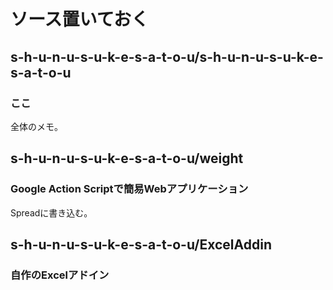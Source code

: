 # ソース置いておく
## s-h-u-n-u-s-u-k-e-s-a-t-o-u/s-h-u-n-u-s-u-k-e-s-a-t-o-u
### ここ
全体のメモ。

## s-h-u-n-u-s-u-k-e-s-a-t-o-u/weight
### Google Action Scriptで簡易Webアプリケーション
Spreadに書き込む。

## s-h-u-n-u-s-u-k-e-s-a-t-o-u/ExcelAddin
### 自作のExcelアドイン
<!--
**s-h-u-n-u-s-u-k-e-s-a-t-o-u/s-h-u-n-u-s-u-k-e-s-a-t-o-u** is a ✨ _special_ ✨ repository because its `README.md` (this file) appears on your GitHub profile.

Here are some ideas to get you started:

- 🔭 I’m currently working on ...
- 🌱 I’m currently learning ...
- 👯 I’m looking to collaborate on ...
- 🤔 I’m looking for help with ...
- 💬 Ask me about ...
- 📫 How to reach me: ...
- 😄 Pronouns: ...
- ⚡ Fun fact: ...
-->
